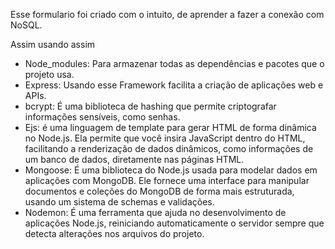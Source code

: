 Esse formulario foi criado com o intuito, de aprender a fazer a conexão com NoSQL.

Assim usando assim
- Node_modules: Para armazenar todas as dependências e pacotes que o projeto usa.
- Express: Usando esse Framework facilita a criação de aplicações web e APIs.
- bcrypt: É uma biblioteca de hashing que permite criptografar informações sensíveis, como senhas.
- Ejs: é uma linguagem de template para gerar HTML de forma dinâmica no Node.js. Ela permite que você insira JavaScript dentro do HTML, facilitando a renderização de dados dinâmicos, como informações de um banco de dados, diretamente nas páginas HTML.
- Mongoose: É uma biblioteca do Node.js usada para modelar dados em aplicações com MongoDB. Ele fornece uma interface para manipular documentos e coleções do MongoDB de forma mais estruturada, usando um sistema de schemas e validações.
- Nodemon: É uma ferramenta que ajuda no desenvolvimento de aplicações Node.js, reiniciando automaticamente o servidor sempre que detecta alterações nos arquivos do projeto.